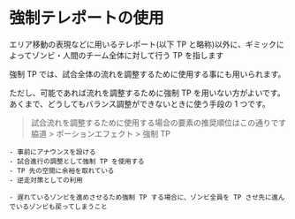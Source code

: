 # 強制テレポートの使用

エリア移動の表現などに用いるテレポート(以下 TP と略称)以外に、ギミックによってゾンビ・人間のチーム全体に対して行う TP を指します

強制 TP では、試合全体の流れを調整するために使用する事にも用いられます。

ただし、可能であれば流れを調整するために強制 TP を用いない方がよいです。あくまで、どうしてもバランス調整ができないときに使う手段の 1 つです。

> 試合流れを調整するために使用する場合の要素の推奨順位はこの通りです
> 脇道 > ポーションエフェクト > 強制 TP

```admonish success title="推奨例"
- 事前にアナウンスを設ける
- 試合進行の調整として強制 TP を使用する
- TP 先の空間に余裕を取れている
- 逆走対策としての利用
```

```admonish failure title="非推奨例"
- 遅れているゾンビを進めさせるため強制 TP する場合に、ゾンビ全員を TP させ先に進んでいるゾンビも戻ってしまうこと
```
